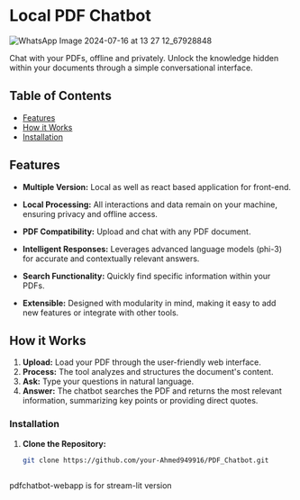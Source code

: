 # Local PDF Chatbot

![WhatsApp Image 2024-07-16 at 13 27 12_67928848](https://github.com/user-attachments/assets/a754ed38-deda-458a-9b89-6d10e828fd66)

Chat with your PDFs, offline and privately.  Unlock the knowledge hidden within your documents through a simple conversational interface.

## Table of Contents

* [Features](#features)
* [How it Works](#how-it-works)
* [Installation](#installation)

## Features

* **Multiple Version:** Local as well as react based application for front-end.
* **Local Processing:** All interactions and data remain on your machine, ensuring privacy and offline access.
* **PDF Compatibility:**  Upload and chat with any PDF document.
* **Intelligent Responses:**  Leverages advanced language models (phi-3) for accurate and contextually relevant answers.
* **Search Functionality:** Quickly find specific information within your PDFs.

* **Extensible:** Designed with modularity in mind, making it easy to add new features or integrate with other tools.

## How it Works

1. **Upload:**  Load your PDF through the user-friendly web interface.
2. **Process:** The tool analyzes and structures the document's content.
3. **Ask:** Type your questions in natural language.
4. **Answer:** The chatbot searches the PDF and returns the most relevant information, summarizing key points or providing direct quotes.


### Installation

1. **Clone the Repository:**
   ```bash
   git clone https://github.com/your-Ahmed949916/PDF_Chatbot.git



pdfchatbot-webapp is for stream-lit version
